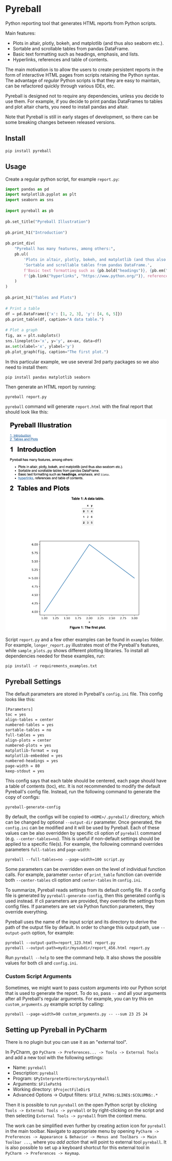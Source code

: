 # Pyreball

Python reporting tool that generates HTML reports from Python scripts.

Main features:

- Plots in altair, plotly, bokeh, and matplotlib (and thus also seaborn etc.).
- Sortable and scrollable tables from pandas DataFrame.
- Basic text formatting such as headings, emphasis, and lists.
- Hyperlinks, references and table of contents.

The main motivation is to allow the users to
create persistent reports in the form of interactive HTML pages from scripts retaining the Python syntax. The advantage
of *regular* Python scripts is that they are easy to maintain, can be refactored quickly through various IDEs, etc.

Pyreball is designed not to require any dependencies, unless you decide to use them. For example, if you decide to print
pandas DataFrames to tables and plot altair charts, you need to install pandas and altair.

Note that Pyreball is still in early stages of development, so there can be some breaking changes between released 
versions.

## Install

```shell
pip install pyreball
```

## Usage

Create a regular python script, for example `report.py`:

```python
import pandas as pd
import matplotlib.pyplot as plt
import seaborn as sns

import pyreball as pb

pb.set_title("Pyreball Illustration")

pb.print_h1("Introduction")

pb.print_div(
    "Pyreball has many features, among others:",
    pb.ul(
        'Plots in altair, plotly, bokeh, and matplotlib (and thus also seaborn etc.).',
        'Sortable and scrollable tables from pandas DataFrame.',
        f'Basic text formatting such as {pb.bold("headings")}, {pb.em("emphasis")}, and {pb.code("lists")}.',
        f'{pb.link("hyperlinks", "https://www.python.org/")}, references and table of contents.',
    )
)

pb.print_h1("Tables and Plots")

# Print a table
df = pd.DataFrame({'x': [1, 2, 3], 'y': [4, 6, 5]})
pb.print_table(df, caption="A data table.")

# Plot a graph
fig, ax = plt.subplots()
sns.lineplot(x='x', y='y', ax=ax, data=df)
ax.set(xlabel='x', ylabel='y')
pb.plot_graph(fig, caption="The first plot.")
```

In this particular example, we use several 3rd party packages so we also need to install them:

```shell
pip install pandas matplotlib seaborn
```

Then generate an HTML report by running:

```shell
pyreball report.py
```

`pyreball` command will generate `report.html` with the final report that should look like this:

![Pyreball Screenshot](pyreball_result_screenshot.png)

Script `report.py` and a few other examples can be found in `examples` folder. For example, `longer_report.py` 
illustrates most of the Pyreball's features, while `sample_plots.py` shows different plotting libraries. 
To install all dependencies needed for these examples, run:

```shell
pip install -r requirements_examples.txt
```

## Pyreball Settings

The default parameters are stored in Pyreball's `config.ini` file. This config looks like
this:

```
[Parameters]
toc = yes
align-tables = center
numbered-tables = yes
sortable-tables = no
full-tables = yes
align-plots = center
numbered-plots = yes
matplotlib-format = svg
matplotlib-embedded = yes
numbered-headings = yes
page-width = 80
keep-stdout = yes
```

This config says that each table should be centered, each page should have a table of contents (toc), etc. 
It is not recommended to modify the default Pyreball's config file. Instead, run the following command to generate 
the copy of configs:

```shell
pyreball-generate-config
```

By default, the configs will be copied to `<HOME>/.pyreball/` directory, which can be changed by optional 
`--output-dir` parameter. Once generated, the `config.ini` can be modified and it will be used by Pyreball.
Each of these values can be also overridden by specific cli option of `pyreball` command (e.g. `--center-tables=no`). 
This is useful if non-default settings should be applied to a specific file(s). For example, the following command 
overrides parameters `full-tables` and `page-width`:

```shell
pyreball --full-tables=no --page-width=100 script.py
```

Some parameters can be overridden even on the level of individual function calls. For example, parameter `center`
of `print_table` function can override both `--center-tables` cli option and `center-tables` in `config.ini`.

To summarize, Pyreball reads settings from its default config file. If a config file is generated by 
`pyreball-generate-config`, then this generated config is used instead. If cli parameters are provided, they
override the settings from config files. If parameters are set via Python function parameters, they override everything.

Pyreball uses the name of the input script and its directory to derive the path of the output file by default.
In order to change this output path, use `--output-path` option, for example:

```shell
pyreball --output-path=report_123.html report.py
pyreball --output-path=mydir/mysubdir/report_456.html report.py
```


Run `pyreball --help` to see the command help. It also shows the possible values for both cli and `config.ini`.

### Custom Script Arguments

Sometimes, we might want to pass custom arguments into our Python script that is used to generate the report.
To do so, pass `--` and all your arguments after all Pyreball's regular arguments.
For example, you can try this on `custom_arguments.py` example script by calling:

```shell
pyreball --page-width=90 custom_arguments.py -- --sum 23 25 24
```

## Setting up Pyreball in PyCharm

There is no plugin but you can use it as an "external tool".

In PyCharm, go `PyCharm -> Preferences... -> Tools -> External Tools` and add a new tool with the following settings:

- Name: `pyreball`
- Description: `pyreball`
- Program: `$PyInterpreterDirectory$/pyreball`
- Arguments: `$FilePath$`
- Working directory: `$ProjectFileDir$`
- Advanced Options -> Output filters: `$FILE_PATH$:$LINE$:$COLUMN$:.*`

Then it is possible to run `pyreball` on the open Python script by clicking
`Tools -> External Tools -> pyreball` or by right-clicking on the script and then selecting
`External Tools -> pyreball` from the context menu.

The work can be simplified even further by creating action icon for `pyreball` in the main toolbar. Navigate to
appropriate menu by opening
`PyCharm -> Preferences -> Appearance & Behavior -> Menus and Toolbars -> Main Toolbar ...`, where you *add action*
that will point to external tool `pyreball`. It is also possible to set up a keyboard shortcut for this external tool
in `PyCharm -> Preferences -> Keymap`.
